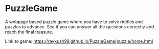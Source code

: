 # PuzzleGame
A webpage based puzzle game where you have to solve riddles and puzzles to advance. See if you can answer all the questions correctly and reach the final treasure.

Link to game: https://raykush99.github.io/PuzzleGame/puzzle/home.html
